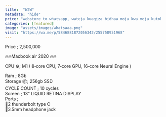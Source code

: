 ```yaml
---
title:  "W2W"
metadate: "hide"
price: "webstore to whatsapp, wateja kuagiza bidhaa moja kwa moja kutoka kwa webstore yako kupitia whatsap yako"
categories: [featured]
image: "assets/images/whatsaaa.png"
visit: "https://wa.me/p/5846881872056342/255758951968"
---
```


Price ; 2,500,000

🔥🔥Macbook air 2020 🔥🔥

CPU ⚙️; M1 ( 8‑core CPU, 7‑core GPU, 16‑core Neural Engine ) 

Ram ; 8Gb   
Storage 📦; 256gb SSD   
CYCLE COUNT ; 10 cycles   
Screen ; 13” LIQUID RETINA DISPLAY   
Ports ;   
📍2 thunderbolt type C   
📍3.5mm headphone jack  


